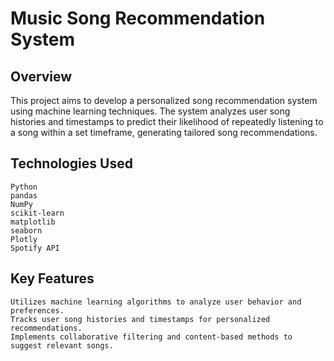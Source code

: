 # Music Song Recommendation System

## Overview

This project aims to develop a personalized song recommendation system using machine learning techniques. The system analyzes user song histories and timestamps to predict their likelihood of repeatedly listening to a song within a set timeframe, generating tailored song recommendations.

## Technologies Used

    Python
    pandas
    NumPy
    scikit-learn
    matplotlib
    seaborn
    Plotly
    Spotify API

## Key Features

    Utilizes machine learning algorithms to analyze user behavior and preferences.
    Tracks user song histories and timestamps for personalized recommendations.
    Implements collaborative filtering and content-based methods to suggest relevant songs.


